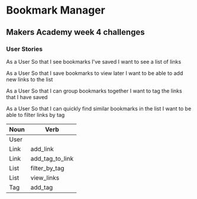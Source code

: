 # Bookmark Manager

## Makers Academy week 4 challenges


### User Stories ###

As a User
So that I see bookmarks I've saved
I want to see a list of links

As a User
So that I save bookmarks to view later
I want to be able to add new links to the list

As a User
So that I can group bookmarks together
I want to tag the links that I have saved

As a User
So that I can quickly find similar bookmarks in the list
I want to be able to filter links by tag

Noun      | Verb    
----------|----------
User      |
Link      | add_link
Link      | add_tag_to_link
List      | filter_by_tag
List      | view_links
Tag       | add_tag
